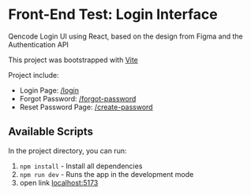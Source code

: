 # Front-End Test: Login Interface
Qencode Login UI using React, based on the design from Figma and the Authentication API

This project was bootstrapped with [Vite](https://vitejs.dev/)

Project include:
- Login Page: [/login](https://phrabovets-qencode-test.netlify.app/login)
- Forgot Password:  [/forgot-password](https://phrabovets-qencode-test.netlify.app/forgot-password)
- Reset Password Page: [/create-password](https://phrabovets-qencode-test.netlify.app/forgot-password)

## Available Scripts
In the project directory, you can run:

1. `npm install` - Install all dependencies
2. `npm run dev` - Runs the app in the development mode
3. open link [localhost:5173](http://localhost:5173/)
